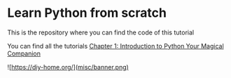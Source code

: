 # Learn Python from scratch
This is the repository where you can find the code of this tutorial

You can find all the tutorials
[Chapter 1: Introduction to Python Your Magical Companion](https://diy-home.org/2023/07/04/introduction-to-python-your-magical-companion/)

![https://diy-home.org/](misc/banner.png)
